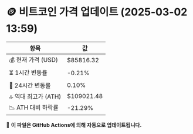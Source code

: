 # 🪙 비트코인 가격 업데이트 (2025-03-02 13:59)

| 항목                | 값 |
|--------------------|----------------|
| 💰 현재 가격 (USD) | $85816.32 |
| ⏳ 1시간 변동률    | -0.21% |
| 📆 24시간 변동률   | 0.10% |
| 🔝 역대 최고가 (ATH) | $109021.48 |
| 📉 ATH 대비 하락률 | -21.29% |

🔄 **이 파일은 GitHub Actions에 의해 자동으로 업데이트됩니다.**
